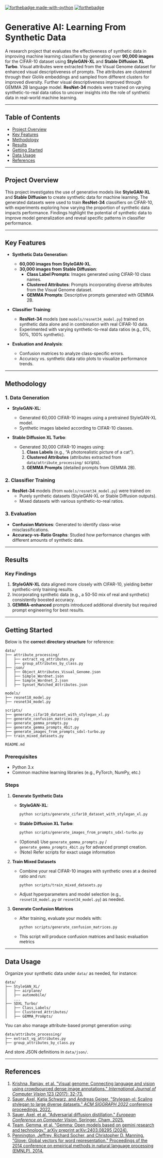 [![forthebadge made-with-python](http://ForTheBadge.com/images/badges/made-with-python.svg)](https://www.python.org/)
[![forthebadge](https://forthebadge.com/images/badges/built-with-love.svg)](https://forthebadge.com)

# **Generative AI: Learning From Synthetic Data**

A research project that evaluates the effectiveness of synthetic data in improving machine learning classifiers by generating over **90,000 images** for the CIFAR-10 dataset using **StyleGAN-XL** and **Stable Diffusion XL Turbo**. Visual attributes were extracted from the Visual Genome dataset for enhanced visual descriptiveness of prompts. The attributes are clustered through their GloVe embeddings and sampled from different clusters for improved diversity. Further visual descriptiveness improved through GEMMA 2B language model.  **ResNet-34** models were trained on varying synthetic-to-real data ratios to uncover insights into the role of synthetic data in real-world machine learning.

---

## Table of Contents
- [Project Overview](#project-overview)
- [Key Features](#key-features)
- [Methodology](#methodology)
- [Results](#results)
- [Getting Started](#getting-started)
- [Data Usage](#data-usage)
- [References](#references)

---

## Project Overview

This project investigates the use of generative models like **StyleGAN-XL** and **Stable Diffusion** to create synthetic data for machine learning. The generated datasets were used to train **ResNet-34** classifiers on CIFAR-10, with experiments exploring how varying the proportion of synthetic data impacts performance. Findings highlight the potential of synthetic data to improve model generalization and reveal specific patterns in classifier performance.

---

## Key Features

- **Synthetic Data Generation**:
  - **60,000 images from StyleGAN-XL**.
  - **30,000 images from Stable Diffusion**:
    - **Class Label Prompts**: Images generated using CIFAR-10 class names.
    - **Clustered Attributes**: Prompts incorporating diverse attributes from the Visual Genome dataset.
    - **GEMMA Prompts**: Descriptive prompts generated with GEMMA 2B.

- **Classifier Training**:
  - **ResNet-34** models (see `models/resnet34_model.py`) trained on synthetic data alone and in combination with real CIFAR-10 data.
  - Experimented with varying synthetic-to-real data ratios (e.g., 0%, 50%, 100% synthetic).

- **Evaluation and Analysis**:
  - Confusion matrices to analyze class-specific errors.
  - Accuracy vs. synthetic data ratio plots to visualize performance trends.

---

## Methodology

### 1. **Data Generation**
- **StyleGAN-XL**:
  - Generated 60,000 CIFAR-10 images using a pretrained StyleGAN-XL model.
  - Synthetic images labeled according to CIFAR-10 classes.

- **Stable Diffusion XL Turbo**:
  - Generated 30,000 CIFAR-10 images using:
    1. **Class Labels** (e.g., “A photorealistic picture of a cat”).
    2. **Clustered Attributes** (attributes extracted from `data/attribute_processing/` scripts).
    3. **GEMMA Prompts** (detailed prompts from GEMMA 2B).

### 2. **Classifier Training**
- **ResNet-34** models (from `models/resnet34_model.py`) were trained on:
  - Purely synthetic datasets (StyleGAN-XL or Stable Diffusion outputs).
  - Mixed datasets with various synthetic-to-real ratios.

### 3. **Evaluation**
- **Confusion Matrices**: Generated to identify class-wise misclassifications.
- **Accuracy-vs-Ratio Graphs**: Studied how performance changes with different amounts of synthetic data.

---

## Results

### Key Findings
1. **StyleGAN-XL** data aligned more closely with CIFAR-10, yielding better synthetic-only training results.
2. Incorporating synthetic data (e.g., a 50-50 mix of real and synthetic) consistently boosted accuracy.
3. **GEMMA-enhanced** prompts introduced additional diversity but required prompt engineering for best results.

---

## Getting Started

Below is the **correct directory structure** for reference:

```
data/
├── attribute_processing/
│   ├── extract_vg_attributes.py
│   ├── group_attributes_by_class.py
├── json/
│   ├── Object_Attributes_Visual_Genome.json
│   ├── Simple_Wordnet.json
│   ├── Simple_Wordnet_2.json
│   ├── Synset_Matched_Attributes.json

models/
├── resnet18_model.py
├── resnet34_model.py

scripts/
├── generate_cifar10_dataset_with_stylegan_xl.py
├── generate_confusion_matrices.py
├── generate_gemma_prompts.py
├── generate_gemma_prompts_4bit.py
├── generate_images_from_prompts_sdxl-turbo.py
├── train_mixed_datasets.py

README.md
```

### Prerequisites
- Python 3.x
- Common machine learning libraries (e.g., PyTorch, NumPy, etc.)

### Steps

1. **Generate Synthetic Data**  
   - **StyleGAN-XL**:
     ```bash
     python scripts/generate_cifar10_dataset_with_stylegan_xl.py
     ```
   - **Stable Diffusion XL Turbo**:
     ```bash
     python scripts/generate_images_from_prompts_sdxl-turbo.py
     ```
   - (Optional) Use `generate_gemma_prompts.py` / `generate_gemma_prompts_4bit.py` for advanced prompt creation.
   - (Note) Refer scripts for exact usage information

2. **Train Mixed Datasets**  
   - Combine your real CIFAR-10 images with synthetic ones at a desired ratio and run:
     ```bash
     python scripts/train_mixed_datasets.py
     ```
   - Adjust hyperparameters and model selection (e.g., `resnet18_model.py` or `resnet34_model.py`) as needed.

3. **Generate Confusion Matrices**  
   - After training, evaluate your models with:
     ```bash
     python scripts/generate_confusion_matrices.py
     ```
   - This script will produce confusion matrices and basic evaluation metrics
---

## Data Usage

Organize your synthetic data under `data/` as needed, for instance:
```
data/
├── StyleGAN_XL/
│   ├── airplane/
│   ├── automobile/
│   ...
├── SDXL_Turbo/
│   ├── Class_Labels/
│   ├── Clustered_Attributes/
│   ├── GEMMA_Prompts/
```
You can also manage attribute-based prompt generation using:
```
data/attribute_processing/
├── extract_vg_attributes.py
├── group_attributes_by_class.py
```
And store JSON definitions in `data/json/`.

---

## References
1. [Krishna, Ranjay, et al. "Visual genome: Connecting language and vision using crowdsourced dense image annotations." *International Journal of Computer Vision* 123 (2017): 32-73.](https://homes.cs.washington.edu/~ranjay/visualgenome/index.html)  
2. [Sauer, Axel, Katja Schwarz, and Andreas Geiger. "Stylegan-xl: Scaling stylegan to large diverse datasets." *ACM SIGGRAPH 2022* conference proceedings. 2022.](https://github.com/autonomousvision/stylegan-xl)  
3. [Sauer, Axel, et al. "Adversarial diffusion distillation." *European Conference on Computer Vision*. Springer, Cham, 2025.](https://stability.ai/research/adversarial-diffusion-distillation)
4. [Team, Gemma, et al. "Gemma: Open models based on gemini research and technology." arXiv preprint arXiv:2403.08295 (2024).](https://arxiv.org/abs/2403.08295)
5. [Pennington, Jeffrey, Richard Socher, and Christopher D. Manning. "Glove: Global vectors for word representation." Proceedings of the 2014 conference on empirical methods in natural language processing (EMNLP). 2014.](https://nlp.stanford.edu/pubs/glove.pdf)  
